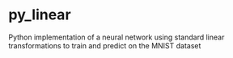 # py_linear
Python implementation of a neural network using standard linear transformations to train and predict on the MNIST dataset
